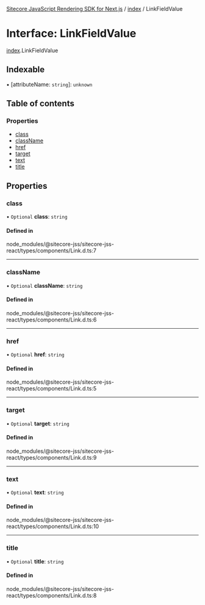 [Sitecore JavaScript Rendering SDK for Next.js](../README.md) / [index](../modules/index.md) / LinkFieldValue

# Interface: LinkFieldValue

[index](../modules/index.md).LinkFieldValue

## Indexable

▪ [attributeName: `string`]: `unknown`

## Table of contents

### Properties

- [class](index.LinkFieldValue.md#class)
- [className](index.LinkFieldValue.md#classname)
- [href](index.LinkFieldValue.md#href)
- [target](index.LinkFieldValue.md#target)
- [text](index.LinkFieldValue.md#text)
- [title](index.LinkFieldValue.md#title)

## Properties

### class

• `Optional` **class**: `string`

#### Defined in

node_modules/@sitecore-jss/sitecore-jss-react/types/components/Link.d.ts:7

___

### className

• `Optional` **className**: `string`

#### Defined in

node_modules/@sitecore-jss/sitecore-jss-react/types/components/Link.d.ts:6

___

### href

• `Optional` **href**: `string`

#### Defined in

node_modules/@sitecore-jss/sitecore-jss-react/types/components/Link.d.ts:5

___

### target

• `Optional` **target**: `string`

#### Defined in

node_modules/@sitecore-jss/sitecore-jss-react/types/components/Link.d.ts:9

___

### text

• `Optional` **text**: `string`

#### Defined in

node_modules/@sitecore-jss/sitecore-jss-react/types/components/Link.d.ts:10

___

### title

• `Optional` **title**: `string`

#### Defined in

node_modules/@sitecore-jss/sitecore-jss-react/types/components/Link.d.ts:8
